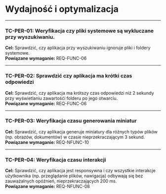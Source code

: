 # Wydajność i optymalizacja

---

### TC-PER-01: Weryfikacja czy pliki systemowe są wykluczane przy wyszukiwaniu.

**Cel:** Sprawdzić, czy aplikacja przy wyszukiwaniu ignoruje pliki i foldery systemowe.  
**Powiązane wymaganie:** REQ-FUNC-06

---

### TC-PER-02: Sprawdzić czy aplikacja ma krótki czas odpowiedzi

**Cel:** Sprawdzić, czy aplikacja ma krótszy czas odpowiedzi niż 2 sekundy przy wyświetlaniu zawartośći folderu po jego otwarciu.  
**Powiązane wymaganie:** REQ-FUNC-06

---

### TC-PER-03: Weryfikacja czasu generowania miniatur
**Cel:** Sprawdzić, czy aplikacja generuje miniatury dla różnych typów plików (np. obrazów, dokumentów) w czasie nieprzekraczającym 3 sekund.  
**Powiązane wymaganie:** REQ-NFUNC-10

---

### TC-PER-04: Weryfikacja czasu interakcji
**Cel:** Sprawdzić, czy aplikacja jest responsywna i czy wszystkie interakcje użytkownika (np. przeglądanie plików, nawigacja) odbywają się bez zauważalnych opóźnień, nieprzekraczających 200 ms.  
**Powiązane wymaganie:** REQ-NFUNC-08


